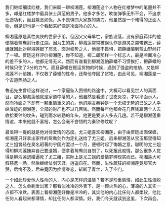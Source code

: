 
我们继续细读红楼，我们来聊一聊柳湘莲。柳湘莲这个人物在红楼梦中的笔墨并不多，却是红楼梦中最具侠士风范的男子。他多才多艺，吹笛弹筝无所不会，不追求仕途功利，而且嫉恶如仇，从不畏惧四大家族的势力。他虽然是一个难得的正面人物，但是却也是一个看起来好像是冷面冷心的人。

柳湘莲原是素性爽侠的世家子弟，但因父父母早亡，家族没落，没有家庭羁绊的他便揣着鸳鸯剑行走江湖。因为生的美，柳湘莲常常被误认作是游灵之类带霸王，薛蟠就因此对柳湘莲起了邪念，面对权势之人，他毫不畏惧，把薛蟠骗到荒山野岭打了一顿。贾琏这样评价柳湘莲，你不知道，柳二郎那样一个标志人，最是冷面冷心的差不多的人，他都无情无义。然而有谁看到柳湘莲怕薛蟠不习惯挨打，把薛蟠的时候只使了3分的力气。而且薛蟠在贩运货物的时候，遇到了强盗的抢劫，又是柳湘莲不计前嫌，不仅救了薛蟠的性命，还帮他夺回了货物，由此可见，柳湘莲是一个古道热肠之人。

鲁迅先生曾经这样说过，一个家庭坠入困顿的路途中，大概可以看见世人的真面目。那么柳湘莲他就是家道中落的人，他自然是看透了世态炎凉，才以冷面示人，然而冷面之下却有一颗重情重义的心。他的朋友秦钟是一个无权无势的已故之人平纵浪迹的柳湘莲，全部的财产也不过几百钱。然而每年他都会花几百钱雇两个人去收拾秦钟的坟头，碰到雨水较勤的年头，他更是要派人多去几趟。若不是柳湘莲重情谊，本来他就不富裕，怎么会毫不吝惜的为秦钟修坟呢？

最值得一提的就是他对待爱情的态度。尤三姐喜欢柳湘莲，由于由贾琏出面保媒，柳湘莲只好拿出家传的鸳鸯剑作为定礼送给了尤三姐。后来柳湘莲从宝玉那里得知尤三姐曾经在臭名昭著的宁国府混过一个月，便顿时起了悔婚之意，聪明的尤三姐得知柳湘莲嫌弃自己要退婚，便拿着鸳鸯剑自刎了，以死报此痴情。那么很多人觉得是柳湘莲退婚逼死了尤三姐，实际上是尤三姐的爱情梦碎现实而已。柳湘莲大可假慈悲一场，然后继续仗剑天涯，逍遥自在。然而，生性疏狂的柳湘莲竟服官大哭，后悔不及，后来竟因为痴情眷恋，斩断了青丝，入了空门。

一个如此珍爱他人性命的人，内心是怎样的温情？若不是珍重感情，如此生性洒脱之人，怎么会剃发出家？那看似冰冷的外表下，是一颗火热的心，薄凉的人其实一点都不冷默。表面上看柳湘莲好像是冷冷的，其实他的内心比任何人都柔软，他比任何人看起来都薄情，却比任何人都深情。好，我们今天就读到这里，下次再会。


